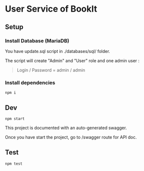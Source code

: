 # User Service of BookIt


## Setup

### Install Database (MariaDB)

You have update.sql script in ./databases/sql/ folder.

The script will create "Admin" and "User" role and one admin user :
> Login / Password = admin / admin

### Install dependencies

``npm i``

## Dev

``npm start``

This project is documented with an auto-generated swagger.

Once you have start the project, go to /swagger route for API doc.

## Test

``npm test``
